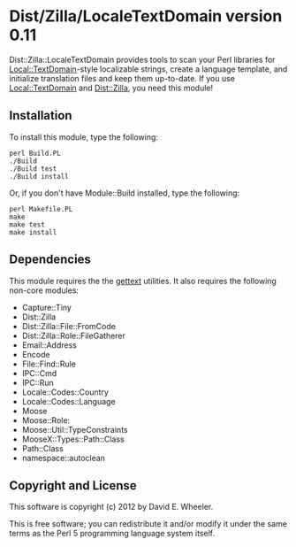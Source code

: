 Dist/Zilla/LocaleTextDomain version 0.11
========================================

Dist::Zilla::LocaleTextDomain provides tools to scan your Perl libraries for
[Local::TextDomain](http://metacpan.org/module/Locale::TextDomain)-style
localizable strings, create a language template, and initialize translation
files and keep them up-to-date. If you use
[Local::TextDomain](http://metacpan.org/module/Locale::TextDomain) and
[Dist::Zilla](http://dzil.org/), you need this module!

Installation
------------

To install this module, type the following:

    perl Build.PL
    ./Build
    ./Build test
    ./Build install

Or, if you don't have Module::Build installed, type the following:

    perl Makefile.PL
    make
    make test
    make install

Dependencies
------------

This module requires the the [gettext](http://www.gnu.org/software/gettext/)
utilities. It also requires the following non-core modules:

* Capture::Tiny
* Dist::Zilla
* Dist::Zilla::File::FromCode
* Dist::Zilla::Role::FileGatherer
* Email::Address
* Encode
* File::Find::Rule
* IPC::Cmd
* IPC::Run
* Locale::Codes::Country
* Locale::Codes::Language
* Moose
* Moose::Role:
* Moose::Util::TypeConstraints
* MooseX::Types::Path::Class
* Path::Class
* namespace::autoclean

Copyright and License
---------------------

This software is copyright (c) 2012 by David E. Wheeler.

This is free software; you can redistribute it and/or modify it under the same
terms as the Perl 5 programming language system itself.
